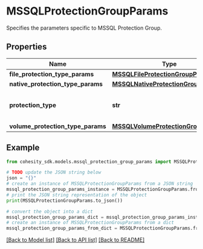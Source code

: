 # MSSQLProtectionGroupParams

Specifies the parameters specific to MSSQL Protection Group.

## Properties

Name | Type | Description | Notes
------------ | ------------- | ------------- | -------------
**file_protection_type_params** | [**MSSQLFileProtectionGroupParams**](MSSQLFileProtectionGroupParams.md) |  | [optional] 
**native_protection_type_params** | [**MSSQLNativeProtectionGroupParams**](MSSQLNativeProtectionGroupParams.md) |  | [optional] 
**protection_type** | **str** | Specifies the MSSQL Protection Group type. | 
**volume_protection_type_params** | [**MSSQLVolumeProtectionGroupParams**](MSSQLVolumeProtectionGroupParams.md) |  | [optional] 

## Example

```python
from cohesity_sdk.models.mssql_protection_group_params import MSSQLProtectionGroupParams

# TODO update the JSON string below
json = "{}"
# create an instance of MSSQLProtectionGroupParams from a JSON string
mssql_protection_group_params_instance = MSSQLProtectionGroupParams.from_json(json)
# print the JSON string representation of the object
print(MSSQLProtectionGroupParams.to_json())

# convert the object into a dict
mssql_protection_group_params_dict = mssql_protection_group_params_instance.to_dict()
# create an instance of MSSQLProtectionGroupParams from a dict
mssql_protection_group_params_from_dict = MSSQLProtectionGroupParams.from_dict(mssql_protection_group_params_dict)
```
[[Back to Model list]](../README.md#documentation-for-models) [[Back to API list]](../README.md#documentation-for-api-endpoints) [[Back to README]](../README.md)


